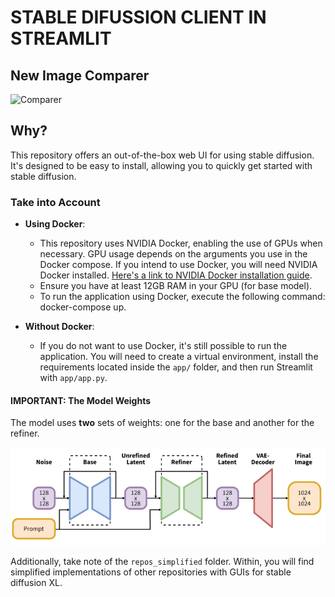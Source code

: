 # STABLE DIFUSSION CLIENT IN STREAMLIT

## **New Image Comparer**
![Comparer](assets/media/comparer.gif)
## Why?

This repository offers an out-of-the-box web UI for using stable diffusion. It's designed to be easy to install, allowing you to quickly get started with stable diffusion.

### Take into Account

- **Using Docker**: 
    - This repository uses NVIDIA Docker, enabling the use of GPUs when necessary. GPU usage depends on the arguments you use in the Docker compose. If you intend to use Docker, you will need NVIDIA Docker installed. [Here's a link to NVIDIA Docker installation guide](https://docs.nvidia.com/datacenter/cloud-native/container-toolkit/install-guide.html#docker).
    - Ensure you have at least 12GB RAM in your GPU (for base model).
    - To run the application using Docker, execute the following command: docker-compose up.

- **Without Docker**: 
    - If you do not want to use Docker, it's still possible to run the application. You will need to create a virtual environment, install the requirements located inside the `app/` folder, and then run Streamlit with `app/app.py`.

#### IMPORTANT: The Model Weights

The model uses **two** sets of weights: one for the base and another for the refiner.

![Model Image](assets/media/base-refiner.webp)

Additionally, take note of the `repos_simplified` folder. Within, you will find simplified implementations of other repositories with GUIs for stable diffusion XL.


